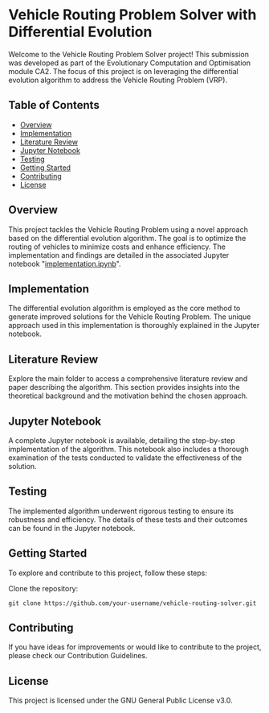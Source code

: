 # Vehicle Routing Problem Solver with Differential Evolution
Welcome to the Vehicle Routing Problem Solver project! This submission was developed as part of the Evolutionary Computation and Optimisation module CA2. The focus of this project is on leveraging the differential evolution algorithm to address the Vehicle Routing Problem (VRP).

## Table of Contents
 - [Overview](#overview)
 - [Implementation](#implementation)
 - [Literature Review](#literature-review)
 - [Jupyter Notebook](#jupyter-notebook)
 - [Testing](#testing)
 - [Getting Started](#getting-started)
 - [Contributing](#contributing)
 - [License](#license)

## Overview
This project tackles the Vehicle Routing Problem using a novel approach based on the differential evolution algorithm. The goal is to optimize the routing of vehicles to minimize costs and enhance efficiency. The implementation and findings are detailed in the associated Jupyter notebook "[implementation.ipynb](./implementation.ipynb)".

## Implementation
The differential evolution algorithm is employed as the core method to generate improved solutions for the Vehicle Routing Problem. The unique approach used in this implementation is thoroughly explained in the Jupyter notebook.

## Literature Review
Explore the main folder to access a comprehensive literature review and paper describing the algorithm. This section provides insights into the theoretical background and the motivation behind the chosen approach.

## Jupyter Notebook
A complete Jupyter notebook is available, detailing the step-by-step implementation of the algorithm. This notebook also includes a thorough examination of the tests conducted to validate the effectiveness of the solution.

## Testing
The implemented algorithm underwent rigorous testing to ensure its robustness and efficiency. The details of these tests and their outcomes can be found in the Jupyter notebook.

## Getting Started
To explore and contribute to this project, follow these steps:

Clone the repository:
```
git clone https://github.com/your-username/vehicle-routing-solver.git
```

## Contributing
If you have ideas for improvements or would like to contribute to the project, please check our Contribution Guidelines.

## License
This project is licensed under the GNU General Public License v3.0.
